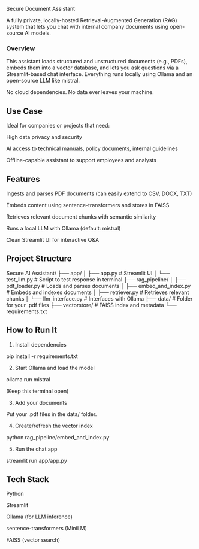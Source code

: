Secure Document Assistant

A fully private, locally-hosted Retrieval-Augmented Generation (RAG) system that lets you chat with internal company documents using open-source AI models.

### Overview

This assistant loads structured and unstructured documents (e.g., PDFs), embeds them into a vector database, and lets you ask questions via a Streamlit-based chat interface. Everything runs locally using Ollama and an open-source LLM like mistral.

No cloud dependencies. No data ever leaves your machine.

## Use Case

Ideal for companies or projects that need:

High data privacy and security

AI access to technical manuals, policy documents, internal guidelines

Offline-capable assistant to support employees and analysts

## Features

Ingests and parses PDF documents (can easily extend to CSV, DOCX, TXT)

Embeds content using sentence-transformers and stores in FAISS

Retrieves relevant document chunks with semantic similarity

Runs a local LLM with Ollama (default: mistral)

Clean Streamlit UI for interactive Q&A

## Project Structure

Secure AI Assistant/
├── app/
│   ├── app.py               # Streamlit UI
│   └── test_llm.py          # Script to test response in terminal
├── rag_pipeline/
│   ├── pdf_loader.py        # Loads and parses documents
│   ├── embed_and_index.py   # Embeds and indexes documents
│   ├── retriever.py         # Retrieves relevant chunks
│   └── llm_interface.py     # Interfaces with Ollama
├── data/                    # Folder for your .pdf files
├── vectorstore/             # FAISS index and metadata
└── requirements.txt

## How to Run It

1. Install dependencies

pip install -r requirements.txt

2. Start Ollama and load the model

ollama run mistral

(Keep this terminal open)

3. Add your documents

Put your .pdf files in the data/ folder.

4. Create/refresh the vector index

python rag_pipeline/embed_and_index.py

5. Run the chat app

streamlit run app/app.py

## Tech Stack

Python

Streamlit

Ollama (for LLM inference)

sentence-transformers (MiniLM)

FAISS (vector search)

